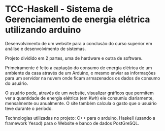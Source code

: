 # TCC-Haskell - Sistema de Gerenciamento de energia elétrica utilizando arduino

Desenvolvimento de um website para a conclusão do curso superior em análise e desenvolvimento de sistemas. 

Projeto dividido em 2 partes, uma de hardware e outra de software. 

Primeiramente é feito a captação do consumo de energia elétrica de um ambiente da casa através de um Arduino, o mesmo enviar as informações para um servidor
na nuvem onde ficam armazenados os dados de consumo do usuário. 

O usuário pode, através de um website, visualizar gráficos que permitem ver a quantidade de energia elétrica (em Kwh) ele consumiu diariamente, mensalmente ou anualmente. O site também calcula o gasto que o usuário teve durante o período.

Technologias utilizadas no projeto: C++ para o arduino, Haskell (usando a framework Yesod) para o Website e banco de dados PostGreSQL.
